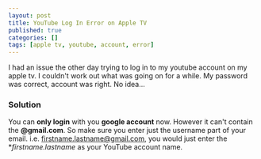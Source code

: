```yaml
---
layout: post
title: YouTube Log In Error on Apple TV
published: true
categories: []
tags: [apple tv, youtube, account, error]
---
```

I had an issue the other day trying to log in to my youtube account on my apple tv. I couldn't work out what was going on for a while. My password was correct, account was right. No idea...

### Solution
You can **only login** with you **google account** now. However it can't contain the **@gmail.com**. So make sure you enter just the username part of your email. i.e. firstname.lastname@gmail.com, you would just enter the **firstname.lastname* as your YouTube account name.